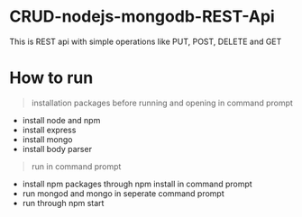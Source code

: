 # CRUD-nodejs-mongodb-REST-Api
This is REST api with simple operations like PUT, POST, DELETE and GET
# How to run
> installation packages before running and opening in command prompt
- install node and npm
- install express
- install mongo 
- install body parser
> run in command prompt 
- install npm packages through npm install in command prompt
- run mongod and mongo in seperate command prompt
- run through npm start
